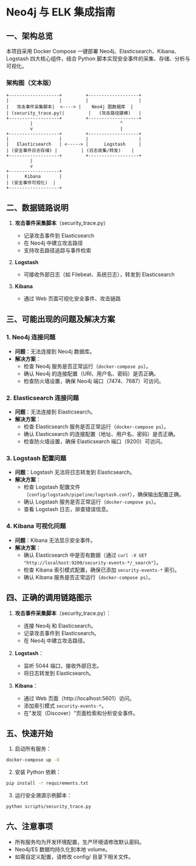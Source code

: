 # Neo4j 与 ELK 集成指南

## 一、架构总览

本项目采用 Docker Compose 一键部署 Neo4j、Elasticsearch、Kibana、Logstash 四大核心组件，结合 Python 脚本实现安全事件的采集、存储、分析与可视化。

### 架构图（文本版）

```
+-------------------+         +-------------------+
|                   |         |                   |
|   攻击事件采集脚本|  <----> |    Neo4j 图数据库  |
| (security_trace.py)|         |   (攻击路径建模)   |
+-------------------+         +-------------------+
         |                                 ^
         v                                 |
+-------------------+         +-------------------+
|                   |         |                   |
|   Elasticsearch   | <-----> |      Logstash     |
| (安全事件日志存储) |         | (日志收集/转发)    |
+-------------------+         +-------------------+
         |
         v
+-------------------+
|      Kibana       |
| (安全事件可视化)  |
+-------------------+
```

## 二、数据链路说明

1. **攻击事件采集脚本**（security_trace.py）
   - 记录攻击事件到 Elasticsearch
   - 在 Neo4j 中建立攻击路径
   - 支持攻击路径追踪与事件检索

2. **Logstash**
   - 可接收外部日志（如 Filebeat、系统日志），转发到 Elasticsearch

3. **Kibana**
   - 通过 Web 页面可视化安全事件、攻击链路

## 三、可能出现的问题及解决方案

### 1. Neo4j 连接问题

- **问题**：无法连接到 Neo4j 数据库。
- **解决方案**：
  - 检查 Neo4j 服务是否正常运行（`docker-compose ps`）。
  - 确认 Neo4j 的连接配置（URI、用户名、密码）是否正确。
  - 检查防火墙设置，确保 Neo4j 端口（7474、7687）可访问。

### 2. Elasticsearch 连接问题

- **问题**：无法连接到 Elasticsearch。
- **解决方案**：
  - 检查 Elasticsearch 服务是否正常运行（`docker-compose ps`）。
  - 确认 Elasticsearch 的连接配置（地址、用户名、密码）是否正确。
  - 检查防火墙设置，确保 Elasticsearch 端口（9200）可访问。

### 3. Logstash 配置问题

- **问题**：Logstash 无法将日志转发到 Elasticsearch。
- **解决方案**：
  - 检查 Logstash 配置文件（`config/logstash/pipeline/logstash.conf`），确保输出配置正确。
  - 确认 Logstash 服务是否正常运行（`docker-compose ps`）。
  - 查看 Logstash 日志，排查错误信息。

### 4. Kibana 可视化问题

- **问题**：Kibana 无法显示安全事件。
- **解决方案**：
  - 确认 Elasticsearch 中是否有数据（通过 `curl -X GET "http://localhost:9200/security-events-*/_search"`）。
  - 检查 Kibana 索引模式配置，确保已添加 `security-events-*` 索引。
  - 确认 Kibana 服务是否正常运行（`docker-compose ps`）。

## 四、正确的调用链路图示

1. **攻击事件采集脚本**（security_trace.py）：
   - 连接 Neo4j 和 Elasticsearch。
   - 记录攻击事件到 Elasticsearch。
   - 在 Neo4j 中建立攻击路径。

2. **Logstash**：
   - 监听 5044 端口，接收外部日志。
   - 将日志转发到 Elasticsearch。

3. **Kibana**：
   - 通过 Web 页面（http://localhost:5601）访问。
   - 添加索引模式 `security-events-*`。
   - 在"发现（Discover）"页面检索和分析安全事件。

## 五、快速开始

1. 启动所有服务：
```bash
docker-compose up -d
```

2. 安装 Python 依赖：
```bash
pip install -r requirements.txt
```

3. 运行安全溯源示例脚本：
```bash
python scripts/security_trace.py
```

## 六、注意事项

- 所有服务均为开发环境配置，生产环境请修改默认密码。
- Neo4j/ES 数据均持久化到本地 volume。
- 如需自定义配置，请修改 config/ 目录下相关文件。 